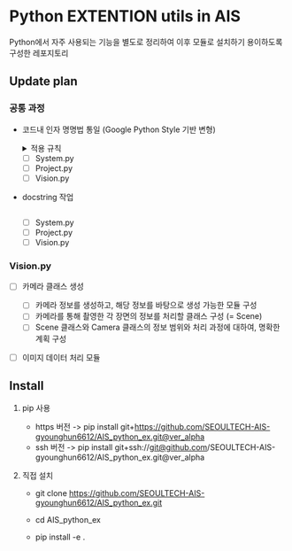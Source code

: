 # Python EXTENTION utils in AIS

Python에서 자주 사용되는 기능을 별도로 정리하여 이후 모듈로 설치하기 용이하도록 구성한 레포지토리

## Update plan

### 공통 과정
- 코드내 인자 명명법 통일 (Google Python Style 기반 변형)
   <details>
   <summary>적용 규칙</summary>

      | 타입                 | Public               | Internal                          |
      | -------------------- | -------------------- | --------------------------------- |
      | 모듈                 | `lower_with_under`   | `_lower_with_under`               |
      | 클래스               | `CapWords`           | `_CapWords`                       |
      | 함수                 | `lower_with_under()` | `_lower_with_under()`             |
      | 글로벌/클래스 상수   | `CAPS_WITH_UNDER`    | `_CAPS_WITH_UNDER`                |
      | 인스턴스 변수        | `lower_with_under`   | `_lower_with_under` (protected)   |
      | 메서드 이름          | `lower_with_under()` | `_lower_with_under()` (protected) |
      | 함수/메서드 매개변수 | `lower_with_under`   |                                   |
      | 지역 변수            | `lower_with_under`   |                                   |

   </details>

   - [ ] System.py
   - [ ] Project.py
   - [ ] Vision.py

- docstring 작업
   ~~~
   ~~~

   - [ ] System.py
   - [ ] Project.py
   - [ ] Vision.py

### Vision.py
- [ ] 카메라 클래스 생성
   - [ ] 카메라 정보를 생성하고, 해당 정보를 바탕으로 생성 가능한 모듈 구성
   - [ ] 카메라를 통해 촬영한 각 장면의 정보를 처리할 클래스 구성 (= Scene)
   - [ ] Scene 클래스와 Camera 클래스의 정보 범위와 처리 과정에 대하여, 명확한 계획 구성

- [ ] 이미지 데이터 처리 모듈




## Install
1. pip 사용
   - https 버전 -> pip install git+https://github.com/SEOULTECH-AIS-gyounghun6612/AIS_python_ex.git@ver_alpha
   - ssh 버전   -> pip install git+ssh://git@github.com/SEOULTECH-AIS-gyounghun6612/AIS_python_ex.git@ver_alpha

2. 직접 설치
   - git clone https://github.com/SEOULTECH-AIS-gyounghun6612/AIS_python_ex.git

   - cd AIS_python_ex

   - pip install -e .